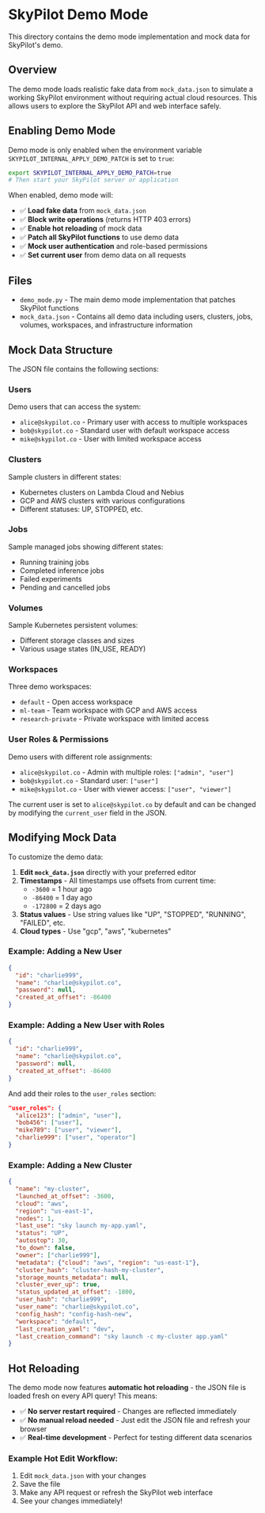 # SkyPilot Demo Mode

This directory contains the demo mode implementation and mock data for SkyPilot's demo.

## Overview

The demo mode loads realistic fake data from `mock_data.json` to simulate a working SkyPilot environment without requiring actual cloud resources. This allows users to explore the SkyPilot API and web interface safely.

## Enabling Demo Mode

Demo mode is only enabled when the environment variable `SKYPILOT_INTERNAL_APPLY_DEMO_PATCH` is set to `true`:

```bash
export SKYPILOT_INTERNAL_APPLY_DEMO_PATCH=true
# Then start your SkyPilot server or application
```

When enabled, demo mode will:
- ✅ **Load fake data** from `mock_data.json`
- ✅ **Block write operations** (returns HTTP 403 errors)
- ✅ **Enable hot reloading** of mock data
- ✅ **Patch all SkyPilot functions** to use demo data
- ✅ **Mock user authentication** and role-based permissions
- ✅ **Set current user** from demo data on all requests

## Files

- `demo_mode.py` - The main demo mode implementation that patches SkyPilot functions
- `mock_data.json` - Contains all demo data including users, clusters, jobs, volumes, workspaces, and infrastructure information

## Mock Data Structure

The JSON file contains the following sections:

### Users
Demo users that can access the system:
- `alice@skypilot.co` - Primary user with access to multiple workspaces
- `bob@skypilot.co` - Standard user with default workspace access  
- `mike@skypilot.co` - User with limited workspace access

### Clusters
Sample clusters in different states:
- Kubernetes clusters on Lambda Cloud and Nebius
- GCP and AWS clusters with various configurations
- Different statuses: UP, STOPPED, etc.

### Jobs
Sample managed jobs showing different states:
- Running training jobs
- Completed inference jobs
- Failed experiments
- Pending and cancelled jobs

### Volumes
Sample Kubernetes persistent volumes:
- Different storage classes and sizes
- Various usage states (IN_USE, READY)

### Workspaces
Three demo workspaces:
- `default` - Open access workspace
- `ml-team` - Team workspace with GCP and AWS access
- `research-private` - Private workspace with limited access

### User Roles & Permissions
Demo users with different role assignments:
- `alice@skypilot.co` - Admin with multiple roles: `["admin", "user"]`
- `bob@skypilot.co` - Standard user: `["user"]`
- `mike@skypilot.co` - User with viewer access: `["user", "viewer"]`

The current user is set to `alice@skypilot.co` by default and can be changed by modifying the `current_user` field in the JSON.

## Modifying Mock Data

To customize the demo data:

1. **Edit `mock_data.json`** directly with your preferred editor
2. **Timestamps** - All timestamps use offsets from current time:
   - `-3600` = 1 hour ago
   - `-86400` = 1 day ago
   - `-172800` = 2 days ago
3. **Status values** - Use string values like "UP", "STOPPED", "RUNNING", "FAILED", etc.
4. **Cloud types** - Use "gcp", "aws", "kubernetes"

### Example: Adding a New User

```json
{
  "id": "charlie999",
  "name": "charlie@skypilot.co",
  "password": null,
  "created_at_offset": -86400
}
```

### Example: Adding a New User with Roles

```json
{
  "id": "charlie999",
  "name": "charlie@skypilot.co",
  "password": null,
  "created_at_offset": -86400
}
```

And add their roles to the `user_roles` section:

```json
"user_roles": {
  "alice123": ["admin", "user"],
  "bob456": ["user"],
  "mike789": ["user", "viewer"],
  "charlie999": ["user", "operator"]
}
```

### Example: Adding a New Cluster

```json
{
  "name": "my-cluster",
  "launched_at_offset": -3600,
  "cloud": "aws",
  "region": "us-east-1",
  "nodes": 1,
  "last_use": "sky launch my-app.yaml",
  "status": "UP",
  "autostop": 30,
  "to_down": false,
  "owner": ["charlie999"],
  "metadata": {"cloud": "aws", "region": "us-east-1"},
  "cluster_hash": "cluster-hash-my-cluster",
  "storage_mounts_metadata": null,
  "cluster_ever_up": true,
  "status_updated_at_offset": -1800,
  "user_hash": "charlie999", 
  "user_name": "charlie@skypilot.co",
  "config_hash": "config-hash-new",
  "workspace": "default",
  "last_creation_yaml": "dev",
  "last_creation_command": "sky launch -c my-cluster app.yaml"
}
```

## Hot Reloading

The demo mode now features **automatic hot reloading** - the JSON file is loaded fresh on every API query! This means:

- ✅ **No server restart required** - Changes are reflected immediately
- ✅ **No manual reload needed** - Just edit the JSON file and refresh your browser
- ✅ **Real-time development** - Perfect for testing different data scenarios

### Example Hot Edit Workflow:

1. Edit `mock_data.json` with your changes
2. Save the file
3. Make any API request or refresh the SkyPilot web interface
4. See your changes immediately!
